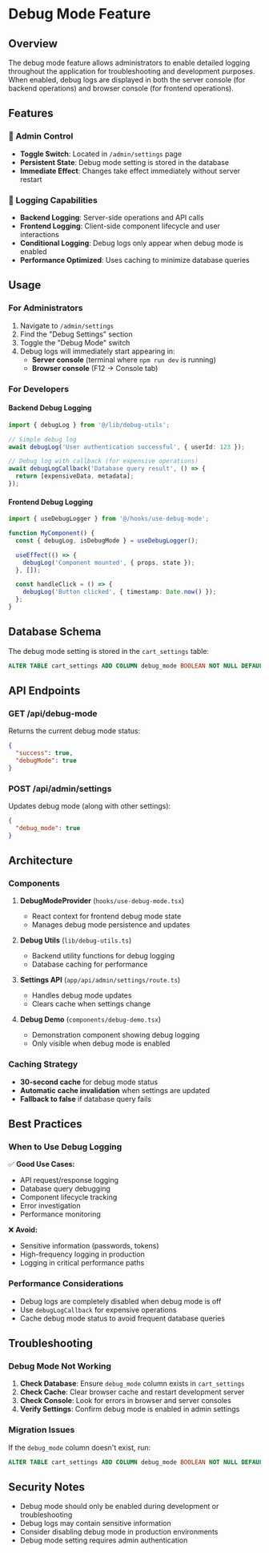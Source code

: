# Debug Mode Feature

## Overview

The debug mode feature allows administrators to enable detailed logging throughout the application for troubleshooting and development purposes. When enabled, debug logs are displayed in both the server console (for backend operations) and browser console (for frontend operations).

## Features

### 🔧 Admin Control
- **Toggle Switch**: Located in `/admin/settings` page
- **Persistent State**: Debug mode setting is stored in the database
- **Immediate Effect**: Changes take effect immediately without server restart

### 📝 Logging Capabilities
- **Backend Logging**: Server-side operations and API calls
- **Frontend Logging**: Client-side component lifecycle and user interactions
- **Conditional Logging**: Debug logs only appear when debug mode is enabled
- **Performance Optimized**: Uses caching to minimize database queries

## Usage

### For Administrators

1. Navigate to `/admin/settings`
2. Find the "Debug Settings" section
3. Toggle the "Debug Mode" switch
4. Debug logs will immediately start appearing in:
   - **Server console** (terminal where `npm run dev` is running)
   - **Browser console** (F12 → Console tab)

### For Developers

#### Backend Debug Logging

```typescript
import { debugLog } from '@/lib/debug-utils';

// Simple debug log
await debugLog('User authentication successful', { userId: 123 });

// Debug log with callback (for expensive operations)
await debugLogCallback('Database query result', () => {
  return [expensiveData, metadata];
});
```

#### Frontend Debug Logging

```typescript
import { useDebugLogger } from '@/hooks/use-debug-mode';

function MyComponent() {
  const { debugLog, isDebugMode } = useDebugLogger();

  useEffect(() => {
    debugLog('Component mounted', { props, state });
  }, []);

  const handleClick = () => {
    debugLog('Button clicked', { timestamp: Date.now() });
  };
}
```

## Database Schema

The debug mode setting is stored in the `cart_settings` table:

```sql
ALTER TABLE cart_settings ADD COLUMN debug_mode BOOLEAN NOT NULL DEFAULT FALSE;
```

## API Endpoints

### GET /api/debug-mode
Returns the current debug mode status:
```json
{
  "success": true,
  "debugMode": true
}
```

### POST /api/admin/settings
Updates debug mode (along with other settings):
```json
{
  "debug_mode": true
}
```

## Architecture

### Components

1. **DebugModeProvider** (`hooks/use-debug-mode.tsx`)
   - React context for frontend debug mode state
   - Manages debug mode persistence and updates

2. **Debug Utils** (`lib/debug-utils.ts`)
   - Backend utility functions for debug logging
   - Database caching for performance

3. **Settings API** (`app/api/admin/settings/route.ts`)
   - Handles debug mode updates
   - Clears cache when settings change

4. **Debug Demo** (`components/debug-demo.tsx`)
   - Demonstration component showing debug logging
   - Only visible when debug mode is enabled

### Caching Strategy

- **30-second cache** for debug mode status
- **Automatic cache invalidation** when settings are updated
- **Fallback to false** if database query fails

## Best Practices

### When to Use Debug Logging

✅ **Good Use Cases:**
- API request/response logging
- Database query debugging
- Component lifecycle tracking
- Error investigation
- Performance monitoring

❌ **Avoid:**
- Sensitive information (passwords, tokens)
- High-frequency logging in production
- Logging in critical performance paths

### Performance Considerations

- Debug logs are completely disabled when debug mode is off
- Use `debugLogCallback` for expensive operations
- Cache debug mode status to avoid frequent database queries

## Troubleshooting

### Debug Mode Not Working

1. **Check Database**: Ensure `debug_mode` column exists in `cart_settings`
2. **Check Cache**: Clear browser cache and restart development server
3. **Check Console**: Look for errors in browser and server consoles
4. **Verify Settings**: Confirm debug mode is enabled in admin settings

### Migration Issues

If the `debug_mode` column doesn't exist, run:

```sql
ALTER TABLE cart_settings ADD COLUMN debug_mode BOOLEAN NOT NULL DEFAULT FALSE;
```

## Security Notes

- Debug mode should only be enabled during development or troubleshooting
- Debug logs may contain sensitive information
- Consider disabling debug mode in production environments
- Debug mode setting requires admin authentication 